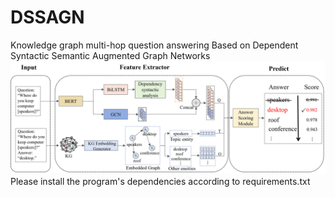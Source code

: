 # DSSAGN
Knowledge graph multi-hop question answering Based on Dependent Syntactic Semantic Augmented Graph Networks
![Image text](https://github.com/USTBSCCE1028/DSSAGN/blob/main/framework.png)
\
Please install the program's dependencies according to requirements.txt

